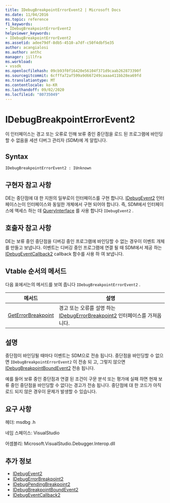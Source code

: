 ```yaml
---
title: IDebugBreakpointErrorEvent2 | Microsoft Docs
ms.date: 11/04/2016
ms.topic: reference
f1_keywords:
- IDebugBreakpointErrorEvent2
helpviewer_keywords:
- IDebugBreakpointErrorEvent2
ms.assetid: adee79df-8db5-4510-a7df-c50f4dbf5e35
author: acangialosi
ms.author: anthc
manager: jillfra
ms.workload:
- vssdk
ms.openlocfilehash: 09cb93f0f16420e56104f371d9caab262873390f
ms.sourcegitcommit: 6cfffa72af599a9d667249caaaa411bb28ea69fd
ms.translationtype: MT
ms.contentlocale: ko-KR
ms.lasthandoff: 09/02/2020
ms.locfileid: "80735049"
---
```

# <a name="idebugbreakpointerrorevent2"></a>IDebugBreakpointErrorEvent2
이 인터페이스는 경고 또는 오류로 인해 보류 중인 중단점을 로드 된 프로그램에 바인딩할 수 없음을 세션 디버그 관리자 (SDM)에 게 알립니다.

## <a name="syntax"></a>Syntax

```
IDebugBreakpointErrorEvent2 : IUnknown
```

## <a name="notes-for-implementers"></a>구현자 참고 사항
 DE는 중단점에 대 한 지원의 일부로이 인터페이스를 구현 합니다. [IDebugEvent2](../../../extensibility/debugger/reference/idebugevent2.md) 인터페이스는이 인터페이스와 동일한 개체에서 구현 되어야 합니다. 즉, SDM에서 인터페이스에 액세스 하는 데 [QueryInterface](/cpp/atl/queryinterface) 를 사용 합니다 `IDebugEvent2` .

## <a name="notes-for-callers"></a>호출자 참고 사항
 DE는 보류 중인 중단점을 디버깅 중인 프로그램에 바인딩할 수 없는 경우이 이벤트 개체를 만들고 보냅니다. 이벤트는 디버깅 중인 프로그램에 연결 될 때 SDM에서 제공 하는 [IDebugEventCallback2](../../../extensibility/debugger/reference/idebugeventcallback2.md) callback 함수를 사용 하 여 보냅니다.

## <a name="methods-in-vtable-order"></a>Vtable 순서의 메서드
 다음 표에서는의 메서드를 보여 줍니다 `IDebugBreakpointErrorEvent2` .

|메서드|설명|
|------------|-----------------|
|[GetErrorBreakpoint](../../../extensibility/debugger/reference/idebugbreakpointerrorevent2-geterrorbreakpoint.md)|경고 또는 오류를 설명 하는 [IDebugErrorBreakpoint2](../../../extensibility/debugger/reference/idebugerrorbreakpoint2.md) 인터페이스를 가져옵니다.|

## <a name="remarks"></a>설명
 중단점이 바인딩될 때마다 이벤트는 SDM으로 전송 됩니다. 중단점을 바인딩할 수 없으면 `IDebugBreakpointErrorEvent2` 이 전송 되 고, 그렇지 않으면 [IDebugBreakpointBoundEvent2](../../../extensibility/debugger/reference/idebugbreakpointboundevent2.md) 전송 됩니다.

 예를 들어 보류 중인 중단점과 연결 된 조건이 구문 분석 또는 평가에 실패 하면 현재 보류 중인 중단점을 바인딩할 수 없다는 경고가 전송 됩니다. 중단점에 대 한 코드가 아직 로드 되지 않은 경우이 문제가 발생할 수 있습니다.

## <a name="requirements"></a>요구 사항
 헤더: msdbg .h

 네임 스페이스: VisualStudio

 어셈블리: Microsoft.VisualStudio.Debugger.Interop.dll

## <a name="see-also"></a>추가 정보
- [IDebugEvent2](../../../extensibility/debugger/reference/idebugevent2.md)
- [IDebugErrorBreakpoint2](../../../extensibility/debugger/reference/idebugerrorbreakpoint2.md)
- [IDebugPendingBreakpoint2](../../../extensibility/debugger/reference/idebugpendingbreakpoint2.md)
- [IDebugBreakpointBoundEvent2](../../../extensibility/debugger/reference/idebugbreakpointboundevent2.md)
- [IDebugEventCallback2](../../../extensibility/debugger/reference/idebugeventcallback2.md)

